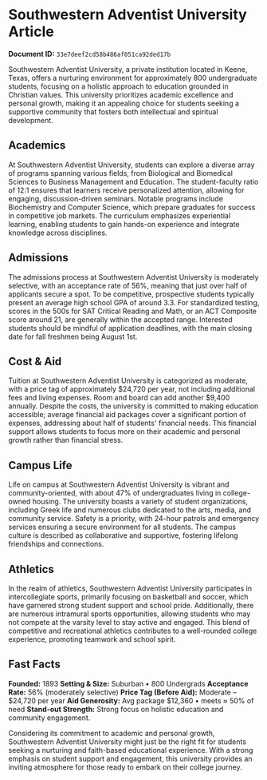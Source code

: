 # Southwestern Adventist University Article

**Document ID:** `33e7deef2cd58b486af051ca92ded17b`

Southwestern Adventist University, a private institution located in Keene, Texas, offers a nurturing environment for approximately 800 undergraduate students, focusing on a holistic approach to education grounded in Christian values. This university prioritizes academic excellence and personal growth, making it an appealing choice for students seeking a supportive community that fosters both intellectual and spiritual development.

## Academics
At Southwestern Adventist University, students can explore a diverse array of programs spanning various fields, from Biological and Biomedical Sciences to Business Management and Education. The student-faculty ratio of 12:1 ensures that learners receive personalized attention, allowing for engaging, discussion-driven seminars. Notable programs include Biochemistry and Computer Science, which prepare graduates for success in competitive job markets. The curriculum emphasizes experiential learning, enabling students to gain hands-on experience and integrate knowledge across disciplines.

## Admissions
The admissions process at Southwestern Adventist University is moderately selective, with an acceptance rate of 56%, meaning that just over half of applicants secure a spot. To be competitive, prospective students typically present an average high school GPA of around 3.3. For standardized testing, scores in the 500s for SAT Critical Reading and Math, or an ACT Composite score around 21, are generally within the accepted range. Interested students should be mindful of application deadlines, with the main closing date for fall freshmen being August 1st.

## Cost & Aid
Tuition at Southwestern Adventist University is categorized as moderate, with a price tag of approximately $24,720 per year, not including additional fees and living expenses. Room and board can add another $9,400 annually. Despite the costs, the university is committed to making education accessible; average financial aid packages cover a significant portion of expenses, addressing about half of students' financial needs. This financial support allows students to focus more on their academic and personal growth rather than financial stress.

## Campus Life
Life on campus at Southwestern Adventist University is vibrant and community-oriented, with about 47% of undergraduates living in college-owned housing. The university boasts a variety of student organizations, including Greek life and numerous clubs dedicated to the arts, media, and community service. Safety is a priority, with 24-hour patrols and emergency services ensuring a secure environment for all students. The campus culture is described as collaborative and supportive, fostering lifelong friendships and connections.

## Athletics
In the realm of athletics, Southwestern Adventist University participates in intercollegiate sports, primarily focusing on basketball and soccer, which have garnered strong student support and school pride. Additionally, there are numerous intramural sports opportunities, allowing students who may not compete at the varsity level to stay active and engaged. This blend of competitive and recreational athletics contributes to a well-rounded college experience, promoting teamwork and school spirit.

## Fast Facts
**Founded:** 1893
**Setting & Size:** Suburban • 800 Undergrads
**Acceptance Rate:** 56% (moderately selective)
**Price Tag (Before Aid):** Moderate – $24,720 per year
**Aid Generosity:** Avg package $12,360 • meets ≈ 50% of need
**Stand-out Strength:** Strong focus on holistic education and community engagement.

Considering its commitment to academic and personal growth, Southwestern Adventist University might just be the right fit for students seeking a nurturing and faith-based educational experience. With a strong emphasis on student support and engagement, this university provides an inviting atmosphere for those ready to embark on their college journey.
